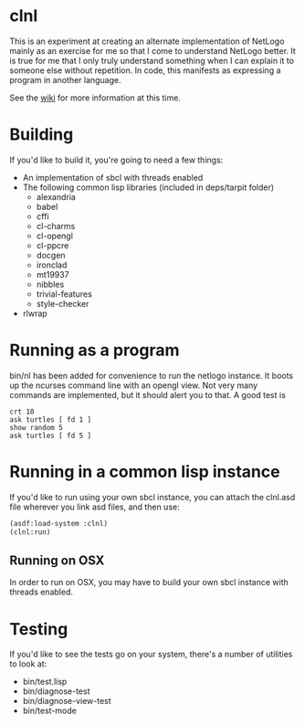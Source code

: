 # clnl

This is an experiment at creating an alternate implementation of NetLogo mainly as an exercise for me so that I come to understand NetLogo better.  It is true for me that I only truly understand something when I can explain it to someone else without repetition.  In code, this manifests as expressing a program in another language.

See the [wiki](https://github.com/frankduncan/clnl/wiki) for more information at this time.

# Building

If you'd like to build it, you're going to need a few things:

* An implementation of sbcl with threads enabled
* The following common lisp libraries (included in deps/tarpit folder)
  * alexandria
  * babel
  * cffi
  * cl-charms
  * cl-opengl
  * cl-ppcre
  * docgen
  * ironclad
  * mt19937
  * nibbles
  * trivial-features
  * style-checker
* rlwrap

# Running as a program

bin/nl has been added for convenience to run the netlogo instance.  It boots up the ncurses command line with an opengl view.  Not very many commands are implemented, but it should alert you to that.  A good test is

```
crt 10
ask turtles [ fd 1 ]
show random 5
ask turtles [ fd 5 ]
```

# Running in a common lisp instance

If you'd like to run using your own sbcl instance, you can attach the clnl.asd file wherever you link asd files, and then use:

```lisp
(asdf:load-system :clnl)
(clnl:run)
```

## Running on OSX

In order to run on OSX, you may have to build your own sbcl instance with threads enabled.

# Testing

If you'd like to see the tests go on your system, there's a number of utilities to look at:

* bin/test.lisp
* bin/diagnose-test
* bin/diagnose-view-test
* bin/test-mode
